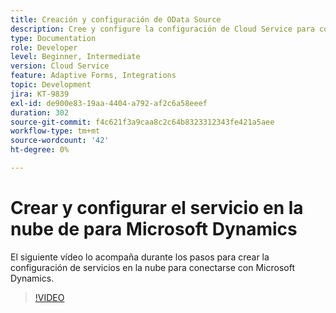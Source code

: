 ```yaml
---
title: Creación y configuración de OData Source
description: Cree y configure la configuración de Cloud Service para conectarse con Microsoft Dynamics.
type: Documentation
role: Developer
level: Beginner, Intermediate
version: Cloud Service
feature: Adaptive Forms, Integrations
topic: Development
jira: KT-9839
exl-id: de900e83-19aa-4404-a792-af2c6a58eeef
duration: 302
source-git-commit: f4c621f3a9caa8c2c64b8323312343fe421a5aee
workflow-type: tm+mt
source-wordcount: '42'
ht-degree: 0%

---
```


# Crear y configurar el servicio en la nube de para Microsoft Dynamics


El siguiente vídeo lo acompaña durante los pasos para crear la configuración de servicios en la nube para conectarse con Microsoft Dynamics.

>[!VIDEO](https://video.tv.adobe.com/v/340758?quality=12&learn=on)
